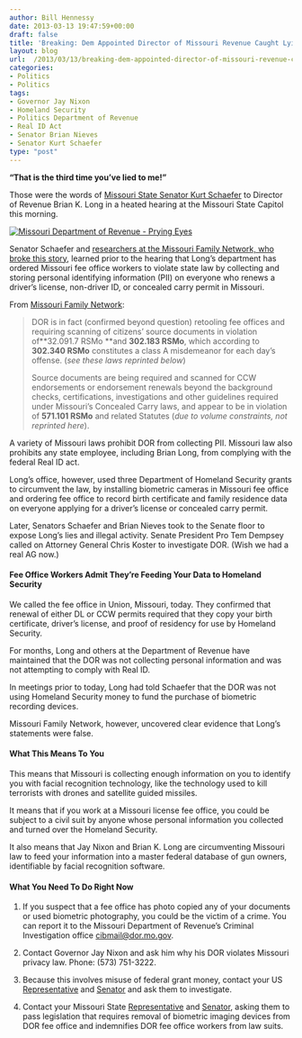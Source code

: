 ```yaml
---
author: Bill Hennessy
date: 2013-03-13 19:47:59+00:00
draft: false
title: 'Breaking: Dem Appointed Director of Missouri Revenue Caught Lying to Senate'
layout: blog
url:  /2013/03/13/breaking-dem-appointed-director-of-missouri-revenue-caught-lying-to-senate/
categories:
- Politics
- Politics
tags:
- Governor Jay Nixon
- Homeland Security
- Politics Department of Revenue
- Real ID Act
- Senator Brian Nieves
- Senator Kurt Schaefer
type: "post"
---
```


**“That is the third time you’ve lied to me!”**

Those were the words of [Missouri State Senator Kurt Schaefer](https://www.senate.mo.gov/13info/members/mem19.htm) to Director of Revenue Brian K. Long in a heated hearing at the Missouri State Capitol this morning. 

[![Missouri Department of Revenue - Prying Eyes](https://hennessysview.com/wp-content/uploads/2013/03/Missouri-Department-of-Revenue-Prying-Eyes_thumb.png)
](https://hennessysview.com/wp-content/uploads/2013/03/Missouri-Department-of-Revenue-Prying-Eyes.png)

Senator Schaefer and [researchers at the Missouri Family Network, who broke this story,](https://missourifamilynetwork.net/2013/03/ccw-dor-update-mfn-elert-dept-of-rev-violating-law/) learned prior to the hearing that Long’s department has ordered Missouri fee office workers to violate state law by collecting and storing personal identifying information (PII) on everyone who renews a driver’s license, non-driver ID, or concealed carry permit in Missouri.

From [Missouri Family Network](https://missourifamilynetwork.net/2013/03/ccw-dor-update-mfn-elert-dept-of-rev-violating-law/):

> DOR is in fact (confirmed beyond question) retooling fee offices and requiring scanning of citizens’ source documents in violation of**32.091.7 RSMo **and **302.183 RSMo**, which according to **302.340 RSMo** constitutes a class A misdemeanor for each day’s offense. (_see these laws reprinted below_) 
> 
> Source documents are being required and scanned for CCW endorsements or endorsement renewals beyond the background checks, certifications, investigations and other guidelines required under Missouri’s Concealed Carry laws, and appear to be in violation of **571.101 RSMo** and related Statutes (_due to volume constraints, not reprinted here_).
> 
> 

A variety of Missouri laws prohibit DOR from collecting PII. Missouri law also prohibits any state employee, including Brian Long, from complying with the federal Real ID act.

Long’s office, however, used three Department of Homeland Security grants to circumvent the law, by installing biometric cameras in Missouri fee office and ordering fee office to record birth certificate and family residence data on everyone applying for a driver’s license or concealed carry permit.

Later, Senators Schaefer and Brian Nieves took to the Senate floor to expose Long’s lies and illegal activity. Senate President Pro Tem Dempsey called on Attorney General Chris Koster to investigate DOR. (Wish we had a real AG now.)

#### Fee Office Workers Admit They’re Feeding Your Data to Homeland Security

We called the fee office in Union, Missouri, today. They confirmed that renewal of either DL or CCW permits required that they copy your birth certificate, driver’s license, and proof of residency for use by Homeland Security.

For months, Long and others at the Department of Revenue have maintained that the DOR was not collecting personal information and was not attempting to comply with Real ID.

In meetings prior to today, Long had told Schaefer that the DOR was not using Homeland Security money to fund the purchase of biometric recording devices. 

Missouri Family Network, however, uncovered clear evidence that Long’s statements were false. 

#### What This Means To You

This means that Missouri is collecting enough information on you to identify you with facial recognition technology, like the technology used to kill terrorists with drones and satellite guided missiles. 

It means that if you work at a Missouri license fee office, you could be subject to a civil suit by anyone whose personal information you collected and turned over the Homeland Security.

It also means that Jay Nixon and Brian K. Long are circumventing Missouri law to feed your information into a master federal database of gun owners, identifiable by facial recognition software. 

#### What You Need To Do Right Now

1. If you suspect that a fee office has photo copied any of your documents or used biometric photography, you could be the victim of a crime. You can report it to the Missouri Department of Revenue’s Criminal Investigation office [cibmail@dor.mo.gov](mailto:cibmail@dor.mo.gov).

2. Contact Governor Jay Nixon and ask him why his DOR violates Missouri privacy law. Phone: (573) 751-3222.

3. Because this involves misuse of federal grant money, contact your US [Representative](https://www.house.gov/representatives/find/) and [Senator](https://www.senate.gov/general/contact_information/senators_cfm.cfm) and ask them to investigate. 

4. Contact your Missouri State [Representative](https://www.house.mo.gov/legislatorlookup.aspx) and [Senator](https://www.senate.mo.gov/), asking them to pass legislation that requires removal of biometric imaging devices from DOR fee office and indemnifies DOR fee office workers from law suits. 
